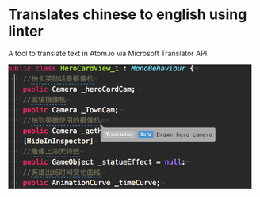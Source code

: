 Translates chinese to english using linter
===========

A tool to translate text in Atom.io via Microsoft Translator API.

![A screenshot of translator package](https://raw.githubusercontent.com/martamius/atom-translator/master/screenShot.png)
